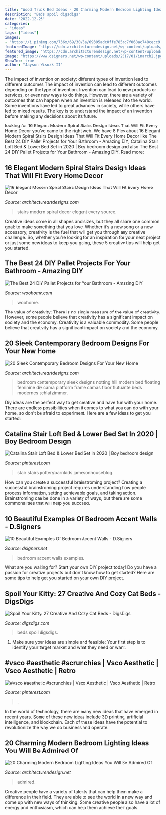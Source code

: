 ```yaml
---
title: "Wood Truck Bed Ideas - 20 Charming Modern Bedroom Lighting Ideas You Will Be Admired Of"
description: "Beds spoil digsdigs"
date: "2022-12-23"
categories:
- "ideas"
tags: ["ideas"]
images:
- "https://i.pinimg.com/736x/69/30/5a/69305adc0ffe785cc7f068ac748cecc9.jpg"
featuredImage: "https://cdn.architecturendesign.net/wp-content/uploads/2015/06/AD-Modern-Bedroom-Lighting-10.jpg"
featured_image: "https://cdn.architecturendesign.net/wp-content/uploads/2015/06/AD-Modern-Bedroom-Lighting-10.jpg"
image: "https://www.dsigners.net/wp-content/uploads/2017/01/inarch2.jpg"
ShowToc: true
author: "Jayson Wisozk II"
---
```



The impact of invention on society: different types of invention lead to different outcomes
The impact of invention can lead to different outcomes depending on the type of invention. Invention can lead to new products or services, or even new ways to do things. However, there are a variety of outcomes that can happen when an invention is released into the world. Some inventions have led to great advances in society, while others have led to mixed results. The key is to understand the impact of an invention before making any decisions about its future.

	

		
looking for 16 Elegant Modern Spiral Stairs Design Ideas That Will Fit Every Home Decor you've came to the right web. We have 8 Pics about 16 Elegant Modern Spiral Stairs Design Ideas That Will Fit Every Home Decor like The Best 24 DIY Pallet Projects for Your Bathroom - Amazing DIY, Catalina Stair Loft Bed &amp; Lower Bed Set in 2020 | Boy bedroom design and also The Best 24 DIY Pallet Projects for Your Bathroom - Amazing DIY. Read more:
		
    
## 16 Elegant Modern Spiral Stairs Design Ideas That Will Fit Every Home Decor

<img loading=lazy src="https://www.architectureartdesigns.com/wp-content/uploads/2015/01/73.jpg" onerror="this.onerror=null;this.src='https://tse3.mm.bing.net/th?id=OIP.s5Meg2Si7Ha2W_mFxf2rRwHaLH&amp;pid=15.1';" alt="16 Elegant Modern Spiral Stairs Design Ideas That Will Fit Every Home Decor">

_Source: architectureartdesigns.com_

>stairs modern spiral decor elegant every source. 

	

Creative ideas come in all shapes and sizes, but they all share one common goal: to make something that you love. Whether it’s a new song or a new accessory, creativity is the fuel that will get you through any creative challenge. So, whether you’re looking for an inspiration for your next project or just some new ideas to keep you going, these 5 creative tips will help get you started.

    
## The Best 24 DIY Pallet Projects For Your Bathroom - Amazing DIY

<img loading=lazy src="https://www.woohome.com/wp-content/uploads/2016/05/bathroom-pallet-projects-woohome-19.jpg" onerror="this.onerror=null;this.src='https://tse2.mm.bing.net/th?id=OIP.ayITAhFK5Lpj8BDt70r07QHaLh&amp;pid=15.1';" alt="The Best 24 DIY Pallet Projects for Your Bathroom - Amazing DIY">

_Source: woohome.com_

>woohome. 

	

The value of creativity: There is no single measure of the value of creativity. However, some people believe that creativity has a significant impact on society and the economy.
Creativity is a valuable commodity. Some people believe that creativity has a significant impact on society and the economy.

    
## 20 Sleek Contemporary Bedroom Designs For Your New Home

<img loading=lazy src="http://www.architectureartdesigns.com/wp-content/uploads/2014/09/20-Sleek-Contemporary-Bedroom-Designs-For-Your-New-Home-9.jpg" onerror="this.onerror=null;this.src='https://tse2.mm.bing.net/th?id=OIP.HW8UdYHsOYH1EV7c5DK2kwHaMO&amp;pid=15.1';" alt="20 Sleek Contemporary Bedroom Designs For Your New Home">

_Source: architectureartdesigns.com_

>bedroom contemporary sleek designs notting hill modern bed floating feminine diy cama platform frame camas floor flutuante beds modernes schlafzimmer. 

	

Diy ideas are the perfect way to get creative and have fun with your home. There are endless possibilities when it comes to what you can do with your home, so don't be afraid to experiment. Here are a few ideas to get you started:

    
## Catalina Stair Loft Bed &amp; Lower Bed Set In 2020 | Boy Bedroom Design

<img loading=lazy src="https://i.pinimg.com/736x/69/30/5a/69305adc0ffe785cc7f068ac748cecc9.jpg" onerror="this.onerror=null;this.src='https://tse2.mm.bing.net/th?id=OIP.dK9R9IHIdHEXIZUEyh33FQHaKP&amp;pid=15.1';" alt="Catalina Stair Loft Bed &amp; Lower Bed Set in 2020 | Boy bedroom design">

_Source: pinterest.com_

>stair stairs potterybarnkids jamesonhouseblog. 

	

How can you create a successful brainstroming project?
Creating a successful brainstroming project requires understanding how people process information, setting achievable goals, and taking action. Brainstroming can be done in a variety of ways, but there are some commonalities that will help you succeed.

    
## 10 Beautiful Examples Of Bedroom Accent Walls - D.Signers

<img loading=lazy src="https://www.dsigners.net/wp-content/uploads/2017/01/inarch2.jpg" onerror="this.onerror=null;this.src='https://tse4.mm.bing.net/th?id=OIP.xrB7H_kOUnut_R5fDqymwAHaLH&amp;pid=15.1';" alt="10 Beautiful Examples Of Bedroom Accent Walls - D.Signers">

_Source: dsigners.net_

>bedroom accent walls examples. 

	

What are you waiting for? Start your own DIY project today!
Do you have a passion for creative projects but don't know how to get started? Here are some tips to help get you started on your own DIY project.

    
## Spoil Your Kitty: 27 Creative And Cozy Cat Beds - DigsDigs

<img loading=lazy src="https://www.digsdigs.com/photos/creative-and-cozy-cat-beds-9-554x831.jpg" onerror="this.onerror=null;this.src='https://tse4.mm.bing.net/th?id=OIP.rn7RFfVMx6NKoaR9zHoqrwHaLH&amp;pid=15.1';" alt="Spoil Your Kitty: 27 Creative And Cozy Cat Beds - DigsDigs">

_Source: digsdigs.com_

>beds spoil digsdigs. 

	

1. Make sure your ideas are simple and feasible: Your first step is to identify your target market and what they need or want.

    
## #vsco #aesthetic #scrunchies | Vsco Aesthetic | Vsco Aesthetic | Retro

<img loading=lazy src="https://i.pinimg.com/736x/95/cc/7f/95cc7f325c3aa48627eb44ddaf1b7bc0.jpg" onerror="this.onerror=null;this.src='https://tse1.mm.bing.net/th?id=OIP.CV75i-yfJWCBWj76pptGlwHaLH&amp;pid=15.1';" alt="#vsco #aesthetic #scrunchies | Vsco Aesthetic | Vsco Aesthetic | Retro">

_Source: pinterest.com_

>. 

	

In the world of technology, there are many new ideas that have emerged in recent years. Some of these new ideas include 3D printing, artificial intelligence, and blockchain. Each of these ideas have the potential to revolutionize the way we do business and operate.

    
## 20 Charming Modern Bedroom Lighting Ideas You Will Be Admired Of

<img loading=lazy src="https://cdn.architecturendesign.net/wp-content/uploads/2015/06/AD-Modern-Bedroom-Lighting-10.jpg" onerror="this.onerror=null;this.src='https://tse1.mm.bing.net/th?id=OIP.jlky8EqlsOnlg5aftWoxdQHaJ2&amp;pid=15.1';" alt="20 Charming Modern Bedroom Lighting Ideas You Will Be Admired Of">

_Source: architecturendesign.net_

>admired. 

	

Creative people have a variety of talents that can help them make a difference in their field. They are able to see the world in a new way and come up with new ways of thinking. Some creative people also have a lot of energy and enthusiasm, which can help them achieve their goals.

